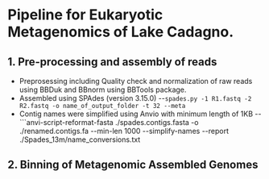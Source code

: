 # Pipeline for Eukaryotic Metagenomics of Lake Cadagno. 

## 1. Pre-processing and assembly of reads
- Preprosessing including Quality check and normalization of raw reads using BBDuk and BBnorm using BBTools package.
- Assembled using SPAdes (version 3.15.0)
--```spades.py -1 R1.fastq -2 R2.fastq -o name_of_output_folder -t 32 --meta``` 
- Contig names were simplified using Anvio with minimum length of 1KB
--```anvi-script-reformat-fasta ./spades.contigs.fasta -o ./renamed.contigs.fa --min-len 1000 --simplify-names --report ./Spades_13m/name_conversions.txt


## 2. Binning of Metagenomic Assembled Genomes 

